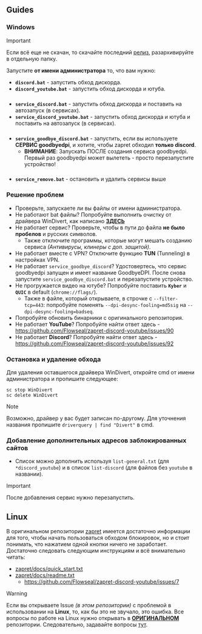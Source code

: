## Guides
### Windows
> [!IMPORTANT]  
> Если всё еще не скачан, то скачайте последний [релиз](https://github.com/Filinsl/Discord-unlock/releases), разархивируйте в отдельную папку.

Запустите **от имени администратора** то, что вам нужно:
- **`discord.bat`** - запустить обход дискорда.
- **`discord_youtube.bat`** - запустить обход дискорда и ютуба.
###
- **`service_discord.bat`** - запустить обход дискорда и поставить на автозапуск (в сервисах).
- **`service_discord_youtube.bat`** - запустить обход дискорда и ютуба и поставить на автозапуск (в сервисах).
###
- **`service_goodbye_discord.bat`** - запустить, если вы используете **СЕРВИС goodbyedpi**, и хотите, чтобы zapret обходил **только discord**.
  * **ВНИМАНИЕ**: Запускать ПОСЛЕ создания сервиса goodbyedpi. Первый раз goodbyedpi может вылететь - просто перезапустите устройство!
###
- **`service_remove.bat`** - остановить и удалить сервисы выше

### Решение проблем
- Проверьте, запускаете ли вы файлы от имени администратора.
- Не работают bat файлы? Попробуйте выполнить очистку от драйвера WinDivert, как написано **[ЗДЕСЬ](#остановка-и-удаление-обхода)**
- Не работает сервис? Проверьте, чтобы в пути до файла **не было пробелов** и русских символов.
  * Также отключите программы, которые могут мешать созданию сервиса *(Антивирусы, клинеры с доп. защитой)*.
- Не работает вместе с VPN? Отключите функцию **TUN** (Tunneling) в настройках VPN.
- Не работает `service_goodbye_discord`? Удостовертесь, что сервис goodbyedpi запущен и имеет название GoodbyeDPI. После снова запустите `service_goodbye_discord.bat` и перезапустите устройство.
- Не прогружается видео на ютубе? Попробуйте поставить **`Kyber`** и **`QUIC`** в default (`chrome://flags/`).
  * Также в файле, который открываете, в строчке с `--filter-tcp=443`: попробуйте поменять `--dpi-desync-fooling=md5sig` на `--dpi-desync-fooling=badseq`.
 - Попробуйте обновить бинарники с оригинального репозитория.
- Не работает **YouTube**? Попробуйте найти ответ здесь - https://github.com/Flowseal/zapret-discord-youtube/issues/90
- Не работает **Discord**? Попробуйте найти ответ здесь - https://github.com/Flowseal/zapret-discord-youtube/issues/92

### Остановка и удаление обхода
Для удаления оставшегося драйвера WinDivert, откройте cmd от имени администратора и пропишите следующее:
```
sc stop WinDivert
sc delete WinDivert
```
> [!NOTE]  
> Возможно, драйвер у вас будет записан по-другому. Для уточнения названия пропишите `driverquery | find "Divert"` в cmd.

### Добавление дополнительных адресов заблокированных сайтов 
- Список можно дополнить используя `list-general.txt` (для `*discord_youtube`) и в список `list-discord` (для файлов без `youtube` в названии).
> [!IMPORTANT]  
> После добавления сервис нужно перезапустить.

## Linux
В оригинальном репозитории [zapret](https://github.com/bol-van/zapret/) имеется достаточно информации для того, чтобы начать пользоваться обходом блокировок, но и стоит понимать, что нажатием одной кнопки ничего не заработает. \
Достаточно следовать следующим инструкциям и всё внимательно читать:
- [zapret/docs/quick_start.txt](https://github.com/bol-van/zapret/blob/master/docs/quick_start.txt)
- [zapret/docs/readme.txt](https://github.com/bol-van/zapret/blob/master/docs/readme.txt)
  * https://github.com/Flowseal/zapret-discord-youtube/issues/7
> [!WARNING]
> Если вы открываете Issue *(в этом репозитории)* с проблемой в использовании на **Linux**, то, как бы это не звучало, это ошибка. Все вопросы по работе на Linux нужно открывать в **[ОРИГИНАЛЬНОМ](https://github.com/bol-van/zapret/)** репозитории. Следовательно, задавайте вопросы [тут](https://github.com/bol-van/zapret/issues/).



